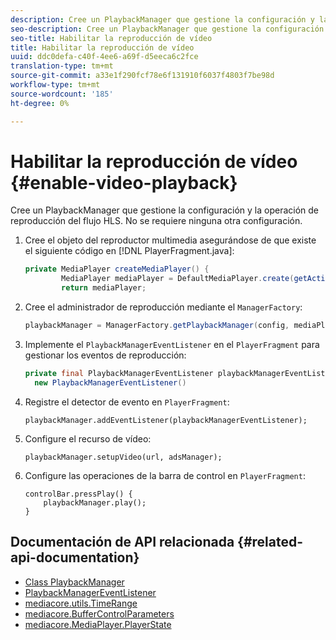 ```yaml
---
description: Cree un PlaybackManager que gestione la configuración y la operación de reproducción del flujo HLS. No se requiere ninguna otra configuración.
seo-description: Cree un PlaybackManager que gestione la configuración y la operación de reproducción del flujo HLS. No se requiere ninguna otra configuración.
seo-title: Habilitar la reproducción de vídeo
title: Habilitar la reproducción de vídeo
uuid: ddc0defa-c40f-4ee6-a69f-d5eeca6c2fce
translation-type: tm+mt
source-git-commit: a33e1f290fcf78e6f131910f6037f4803f7be98d
workflow-type: tm+mt
source-wordcount: '185'
ht-degree: 0%

---
```



# Habilitar la reproducción de vídeo {#enable-video-playback}

Cree un PlaybackManager que gestione la configuración y la operación de reproducción del flujo HLS. No se requiere ninguna otra configuración.

1. Cree el objeto del reproductor multimedia asegurándose de que existe el siguiente código en [!DNL PlayerFragment.java]:

   ```java
   private MediaPlayer createMediaPlayer() { 
           MediaPlayer mediaPlayer = DefaultMediaPlayer.create(getActivity().getApplicationContext()); 
           return mediaPlayer;
   ```

   <!-- I've duplicated this information. It also exists in the PlayerFragment section, just before the Feature manager section. I figured that I should have it here as well, in case they jump directly to this section.-->

1. Cree el administrador de reproducción mediante el `ManagerFactory`:

   ```java
   playbackManager = ManagerFactory.getPlaybackManager(config, mediaPlayer);
   ```

1. Implemente el `PlaybackManagerEventListener` en el `PlayerFragment` para gestionar los eventos de reproducción:

   ```java
   private final PlaybackManagerEventListener playbackManagerEventListener =  
     new PlaybackManagerEventListener() 
   ```

1. Registre el detector de evento en `PlayerFragment`:

   ```
   playbackManager.addEventListener(playbackManagerEventListener);
   ```

1. Configure el recurso de vídeo:

   ```
   playbackManager.setupVideo(url, adsManager); 
   ```

1. Configure las operaciones de la barra de control en `PlayerFragment`:

   ```
   controlBar.pressPlay() { 
       playbackManager.play();  
   }
   ```

## Documentación de API relacionada {#related-api-documentation}

* [Class PlaybackManager](https://help.adobe.com/en_US/primetime/api/reference_implementation/android/javadoc/com/adobe/primetime/reference/manager/PlaybackManager.html)
* [PlaybackManagerEventListener](https://help.adobe.com/en_US/primetime/api/reference_implementation/android/javadoc/com/adobe/primetime/reference/manager/PlaybackManager.PlaybackManagerEventListener.html)
* [mediacore.utils.TimeRange](https://help.adobe.com/en_US/primetime/api/psdk/javadoc/com/adobe/mediacore/utils/TimeRange.html)
* [mediacore.BufferControlParameters](https://help.adobe.com/en_US/primetime/api/psdk/javadoc/com/adobe/mediacore/BufferControlParameters.html)
* [mediacore.MediaPlayer.PlayerState](https://help.adobe.com/en_US/primetime/api/psdk/javadoc/com/adobe/mediacore/MediaPlayer.PlayerState.html)